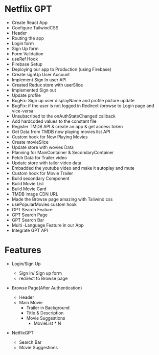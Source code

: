 # Netflix GPT

- Create React App
- Configure TailwindCSS
- Header
- Routing the app
- Login form
- Sign Up form
- Form Validation
- useRef Hook
- Firebase Setup
- Deploying our app to Production (using Firebase)
- Create signUp User Account
- Implement Sign In user API
- Created Redux store with userSlice
- Implemented Sign out
- Update profile 
- BugFix: Sign up user displayName and profile picture update
- BugFix: if the user is not logged in Redirect /browse to Login page and vice-versa
- Unsubscribed to the onAuthStateChanged callback
- Add hardcoded values to the constant file
- Register TMDB API & create an app & get access token
- Get Data from TMDB now playing movies list API
- Custom hook for Now Playing Movies
- Create movieSlice
- Update store with wovies Data
- Planning for MainContainer & SecondaryContainer
- Fetch Data for Trailer video
- Update store with tailer video data
- Embadded the youtube video and make it autoplay and mute
- Custom hook for Movie Trailer
- Build secondary Component
- Build Movie List
- Build Movie Card
- TMDB image CDN URL
- Made the Browse page amazing with Tailwind css
- usePopularMovies custom hook
- GPT Search Feature
- GPT Search Page
- GPT Search Bar
- Multi -Language Feature in our App
- Integrate GPT API

# Features 
- Login/Sign Up
    - Sign In/ Sign up form
    - redirect to Browse page
- Browse Page(After Authentication)
    - Header 
    - Main Movie
        - Trailer in Background
        - Title & Description
        - Movie Suggestions
            - MovieList * N

- NetflixGPT
    - Search Bar
    - Movie Suggestions